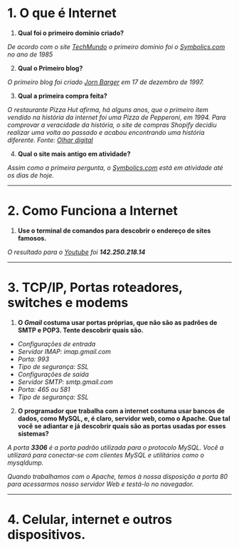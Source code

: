 # 1. O que é Internet

1. __Qual foi o primeiro domínio criado?__

_De acordo com o site [TechMundo](https://www.techtudo.com.br/noticias/2018/07/a-historia-dos-dominios-de-internet.ghtml) o primeiro domínio foi o [Symbolics.com](https://symbolics.com/) no ano de 1985_

2. __Qual o Primeiro blog?__

_O primeiro blog foi criado [Jorn Barger](https://en.wikipedia.org/wiki/Jorn_Barger) em 17 de dezembro de 1997._

3. __Qual a primeira compra feita?__

_O restaurante Pizza Hut afirma, há alguns anos, que o primeiro item vendido na história da internet foi uma Pizza de Pepperoni, em 1994. Para comprovar a veracidade da história, o site de compras Shopify decidiu realizar uma volta ao passado e acabou encontrando uma história diferente. Fonte: [Olhar digital](https://olhardigital.com.br/2015/11/26/noticias/qual-foi-a-primeira-compra-feita-pela-internet/#:~:text=O%20restaurante%20Pizza%20Hut%20afirma%2C%20h%C3%A1%20alguns%20anos%2C,passado%20e%20acabou%20encontrando%20uma%20hist%C3%B3ria%20diferente.%20Confira%3A)_

4. __Qual o site mais antigo em atividade?__

_Assim como a primeira pergunta, o [Symbolics.com](https://symbolics.com/) está em atividade até os dias de hoje._

___
# 2. Como Funciona a Internet

1. __Use o terminal de comandos para descobrir o endereço de sites famosos.__

_O resultado para o [Youtube](https://www.youtube.com/) foi  __142.250.218.14___

___
# 3. TCP/IP, Portas roteadores, switches e modems
1. __O _Gmail_ costuma usar portas próprias, que não são as padrões de SMTP e POP3. Tente descobrir quais são.__

* _Configurações de entrada_
* _Servidor IMAP: imap.gmail.com_
* _Porta: 993_
* _Tipo de segurança: SSL_
* _Configurações de saída_
* _Servidor SMTP: smtp.gmail.com_
* _Porta: 465 ou 581_
* _Tipo de segurança: SSL_

2. __O programador que trabalha com a internet costuma usar bancos de dados, como MySQL, e, é claro, servidor web, como o Apache. Que tal você se adiantar e já descobrir quais são as portas usadas por esses sistemas?__

_A porta __3306__ é a porta padrão utilizada para o protocolo MySQL. Você a utilizará para conectar-se com clientes MySQL e utilitários como o mysqldump._

_Quando trabalhamos com o Apache, temos à nossa disposição a porta 80 para acessarmos nosso servidor Web e testá-lo no navegador._

___
# 4. Celular, internet e outros dispositivos.
